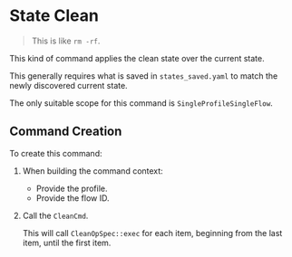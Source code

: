 # State Clean

> This is like `rm -rf`.

This kind of command applies the clean state over the current state.

This generally requires what is saved in `states_saved.yaml` to match the newly discovered current state.

The only suitable scope for this command is `SingleProfileSingleFlow`.


## Command Creation

To create this command:

1. When building the command context:

    - Provide the profile.
    - Provide the flow ID.

2. Call the `CleanCmd`.

    This will call `CleanOpSpec::exec` for each item, beginning from the last item, until the first item.
